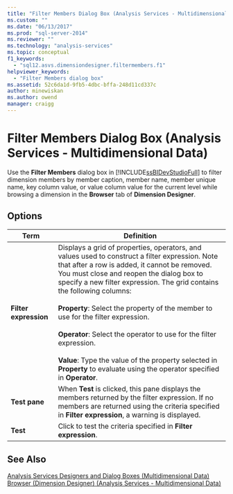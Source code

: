 ```yaml
---
title: "Filter Members Dialog Box (Analysis Services - Multidimensional Data) | Microsoft Docs"
ms.custom: ""
ms.date: "06/13/2017"
ms.prod: "sql-server-2014"
ms.reviewer: ""
ms.technology: "analysis-services"
ms.topic: conceptual
f1_keywords: 
  - "sql12.asvs.dimensiondesigner.filtermembers.f1"
helpviewer_keywords: 
  - "Filter Members dialog box"
ms.assetid: 52c6da1d-9fb5-4dbc-bffa-248d11cd337c
author: minewiskan
ms.author: owend
manager: craigg
---
```

# Filter Members Dialog Box (Analysis Services - Multidimensional Data)
  Use the **Filter Members** dialog box in [!INCLUDE[ssBIDevStudioFull](../includes/ssbidevstudiofull-md.md)] to filter dimension members by member caption, member name, member unique name, key column value, or value column value for the current level while browsing a dimension in the **Browser** tab of **Dimension Designer**.  
  
## Options  
  
|Term|Definition|  
|----------|----------------|  
|**Filter expression**|Displays a grid of properties, operators, and values used to construct a filter expression. Note that after a row is added, it cannot be removed. You must close and reopen the dialog box to specify a new filter expression. The grid contains the following columns:<br /><br /> **Property**: Select the property of the member to use for the filter expression.<br /><br /> **Operator**: Select the operator to use for the filter expression.<br /><br /> **Value**: Type the value of the property selected in **Property** to evaluate using the operator specified in **Operator**.|  
|**Test pane**|When **Test** is clicked, this pane displays the members returned by the filter expression. If no members are returned using the criteria specified in **Filter expression**, a warning is displayed.|  
|**Test**|Click to test the criteria specified in **Filter expression**.|  
  
## See Also  
 [Analysis Services Designers and Dialog Boxes &#40;Multidimensional Data&#41;](analysis-services-designers-and-dialog-boxes-multidimensional-data.md)   
 [Browser &#40;Dimension Designer&#41; &#40;Analysis Services - Multidimensional Data&#41;](browser-dimension-designer-analysis-services-multidimensional-data.md)  
  
  
